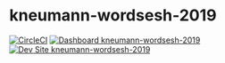 # kneumann-wordsesh-2019

[![CircleCI](https://circleci.com/gh/pantheon-training-org/kneumann-wordsesh-2019.svg?style=shield)](https://circleci.com/gh/pantheon-training-org/kneumann-wordsesh-2019)
[![Dashboard kneumann-wordsesh-2019](https://img.shields.io/badge/dashboard-kneumann_wordsesh_2019-yellow.svg)](https://dashboard.pantheon.io/sites/040cb5c8-1b59-48e2-a371-76104ce32497#dev/code)
[![Dev Site kneumann-wordsesh-2019](https://img.shields.io/badge/site-kneumann_wordsesh_2019-blue.svg)](http://dev-kneumann-wordsesh-2019.pantheonsite.io/)